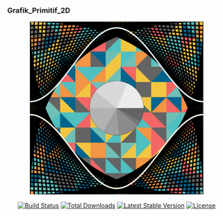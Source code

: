 ### Grafik_Primitif_2D

<p align="center"><a href="https://laravel.com" target="_blank"><img src="images.png" width="400"></a></p>

<p align="center">
<a href="https://t.me/rivaldomrtd"><img src="https://upload.wikimedia.org/wikipedia/commons/thumb/8/82/Telegram_logo.svg/512px-Telegram_logo.svg.png" alt="Build Status"></a>
<a href="https://instagram.com/rivaldo.martadinata"><img src="https://img.shields.io/packagist/dt/laravel/framework" alt="Total Downloads"></a>
<a href="https://packagist.org/packages/laravel/framework"><img src="https://img.shields.io/packagist/v/laravel/framework" alt="Latest Stable Version"></a>
<a href="https://packagist.org/packages/laravel/framework"><img src="https://img.shields.io/packagist/l/laravel/framework" alt="License"></a>
</p>




